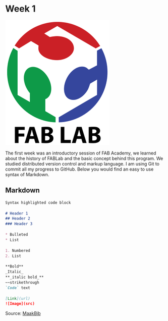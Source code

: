
# Week 1

![FABLab Logo](../session1/images/Fab_Lab_logo.png)

The first week was an introductory session of FAB Academy, we learned about the history of FABLab and the basic concept behind this program. We studied distributed version control and markup language. I am using Git to commit all my progress to GitHub. Below you would find an easy to use syntax of Markdown.

## Markdown
```markdown
Syntax highlighted code block

# Header 1
## Header 2
### Header 3

* Bulleted
* List

1. Numbered
2. List

**Bold** 
_Italic_
**_italic bold_**
~~strikethrough
`Code` text

[Link](url) 
![Image](src)
```
Source: [MaakBib](http://maakbib.be/activiteit-toevoegen-aan-maakbib/)